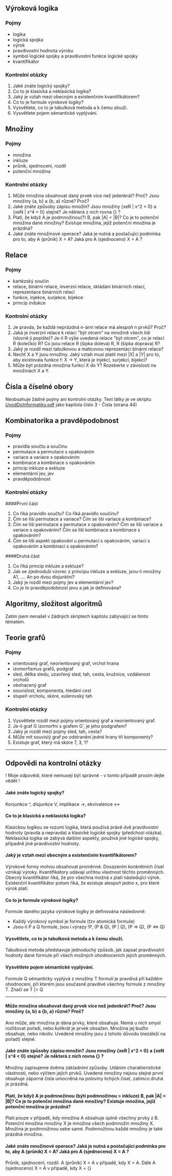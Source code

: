 ## Výroková logika
### Pojmy
- logika
- logická spojka
- výrok
- pravdivostní hodnota výroku
- symbol logické spojky a pravdivostní funkce logické spojky
- kvantifikátor

### Kontrolní otázky
1. Jaké znáte logický spojky?
2. Co to je klasická a neklasická logika?
3. Jaký je vztah mezi obecným a existenčním kvantifikátorem?
4. Co to je formule výrokové logiky?
5. Vysvětlete, co to je tabulková metoda a k čemu slouží.
6. Vysvětlete pojem sémantické vyplývání.

## Množiny
### Pojmy
- množina
- inkluze
- průnik, sjednocení, rozdíl
- potenční množina

### Kontrolní otázky
1. Může množina obsahovat daný prvek více než jedenkrát? Proč? Jsou množiny {a, b} a {b, a} různé? Proč?
2. Jaké znáte způsoby zápisu množin? Jsou množiny {xeR | x^2 < 0} a {xeN | x^4 < 0} stejné? Je některá z nich rovna {} ?
3. Platí, že když A je podmnožinou(?) B, pak |A| = |B|? Co je to potenční množina dané množiny? Existuje množina, jejíž potenční množina je prázdná?
4. Jaké znáte množinové operace? Jaká je nutná a postačující podmínka pro to, aby A (průnik) X = A? Jaká pro A (sjednoceno) X = A ?

## Relace
### Pojmy
- kartézský součin
- relace, binární relace, inverzní relace, skládání binárních relací, reprezentace binárních relací
- funkce, injekce, surjekce, bijekce
- princip indukce

### Kontrolní otázky
1. Je pravda, že každá neprázdná n-ární relace má alespoň n prvků? Proč?
2. Jaká je inverzní relace k relaci "být otcem" na množině všech lidí (slovně ji popište)? Je-li R výše uvedená relace "být otcem", co je relací R (kolečko) R? Co jsou relace R (šipka doleva) R, R (šipka doprava) R?
3. Jaký je rozdíl mezi tabulkovou a maticovou reprezentací binární relace?
4. Nechť X a Y jsou množiny. Jaký vztah musí platit mezi |X| a |Y| pro to, aby existovala funkce f: X -> Y, která je injekcí, surjekcí, bijekcí?
5. Může být prázdná množina funkcí X do Y? Rozeberte v závislosti na množinách X a Y.

## Čísla a číselné obory
Neobsahuje žádné pojmy ani kontrolní otázky. Text látky je ve skriptu [UvodDoInformatiky.pdf](https://github.com/FrostyX/School/raw/master/UDI/doc/UvodDoInformatiky.pdf) jako kapitola číslo 3 - Čísla (strana 44)

## Kombinatorika a pravděpodobnost
### Pojmy
- pravidla součtu a součinu
- permutace a permutace s opakováním
- variace a variace s opakováním
- kombinace a kombinace s opakováním
- princip inkluze a exkluze
- elementární jev, jev
- pravděpodobnost

### Kontrolní otázky
####První část
1. Co říká pravidlo součtu? Co říká pravidlo součinu?
2. Čím se liší permutace a variace? Čím se liší variace a kombinace?
3. Čím se liší permutace a permutace s opakováním? Čím se liší variace a variace s opakováním? Čím se liší kombinace a kombinace s opakováním?
4. Čím se liší aspekt opakování u permutací s opakováním, variací s opakováním a kombinací s opakováním?

####Druhá část
1. Co říká princip inkluze a exkluze?
2. Jak se zjednoduší vzorec z principu inkluze a exkluze, jsou-li množiny A1, .... An po dvou disjunktní?
3. Jaký je rozdíl mezi pojmy jev a elementární jev?
4. Co je to pravděpodobnost jevu a jak je definována?

## Algoritmy, složitost algoritmů
Zatím jsem nenašel v žádných skriptech kapitolu zabývající se tímto tématem.

## Teorie grafů
### Pojmy
- orientovaný graf, neorientovaný graf, vrchol hrana
- izomorfismus grafů, podgraf
- sled, délka sledu, uzavřený sled, tah, cesta, kružnice, vzdálenost vrcholů
- obohacený graf
- souvislost, komponenta, hledání cest
- stupeň vrcholu, skóre, eulerovský tah

### Kontrolní otázky
1. Vysvětlete rozdíl mezi pojmy orientovaný graf a neorientovaný graf.
2. Je-li graf G izomorfní s grafem G', je jeho podgrafem?
3. Jaký je rozdíl mezi pojmy sled, tah, cesta?
4. Může mít souvislý graf po odstranění jedné hrany tři komponenty?
5. Existuje graf, který má skóre 7, 3, 1?

---
## Odpovědi na kontrolní otázky
! Moje odpovědi, které nemusejí být správné - v tomto případě prosím dejte vědět !

#### Jaké znáte logický spojky?
Konjunkce ^, disjunkce V, implikace ->, ekvivalence <->

#### Co to je klasická a neklasická logika?
Klasickou logikou se rozumí logika, která používá právě dvě pravdivostní hodnoty (pravda a nepravda) a klasické logické spojky (předchozí otázka). Neklasická logika se zabývá dalšími aspekty, používá jiné logické spojky, případně jiné pravdivostní hodnoty.

#### Jaký je vztah mezi obecným a existenčním kvantifikátorem?
Výrokové formy mohou obsahovat proměnné. Dosazením konkrétních čísel vznikají výroky. Kvantifikátory udávají určitou vlastnost těchto proměnných. Obecný kvantifikátor říká, že pro všechna možná x platí následující výrok. Existenční kvantifikátor potom říká, že existuje alespoň jedno x, pro které výrok platí.

#### Co to je formule výrokové logiky?
Formule daného jazyka výrokové logiky je definována následovně:

- Každý výrokový symbol je formule (tzv atomická formule)
- Jsou-li P a Q formule, jsou i výrazy !P, (P & Q), (P | Q), (P => Q), (P <=> Q)

#### Vysvětlete, co to je tabulková metoda a k čemu slouží.
Tabulková metoda představuje jednoduchý způsob, jak zapsat pravdivostní hodnoty dané formule při všech možných ohodnoceních jejích proměnných.

#### Vysvětlete pojem sémantické vyplývání.
Formule Q sémanticky vyplývá z množiny T formulí je pravdivá při každém ohodnocení, při kterém jsou současně pravdivé všechny formule z množiny T. Značí se T |= Q

---

#### Může množina obsahovat daný prvek více než jedenkrát? Proč? Jsou množiny {a, b} a {b, a} různé? Proč?
Ano může, ale množina je dána prvky, které obsahuje. Nemá u nich smysl rozlišovat pořadí, nebo kolikrát je prvek obsažen. Množina jej buďto obsahuje, nebo nikoliv. Uvedené množiny jsou z tohoto důvodu (nezáleží na pořadí) stejné.

#### Jaké znáte způsoby zápisu množin? Jsou množiny {xeR | x^2 < 0} a {xeN | x^4 < 0} stejné? Je některá z nich rovna {} ?
Množiny zapisujeme dvěma základními způsoby. Udáním charakteristické vlastnosti, nebo výčtem jejích prvků. Uvedené množiny nejsou stejné první obsahuje záporná čísla umocněná na poloviny lichých čísel, zatímco druhá je prázdná.

#### Platí, že když A je podmnožinou (býti podmnožinou = inkluze) B, pak |A| = |B|? Co je to potenční množina dané množiny? Existuje množina, jejíž potenční množina je prázdná?
Platí pouze v případě, kdy množina A obsahuje úplně všechny prvky z B. Potenční množina množiny X je množina všech podmnožin množiny X. Množina je podmnožinou sebe samé. Podmnožinou každé množiny je také prázdná množina.

#### Jaké znáte množinové operace? Jaká je nutná a postačující podmínka pro to, aby A (průnik) X = A? Jaká pro A (sjednoceno) X = A ?
Průnik, sjednocení, rozdíl. A (průnik) X = A v případě, kdy X = A. Dále A (sjednoceno) X = A v případě, kdy X = {}
